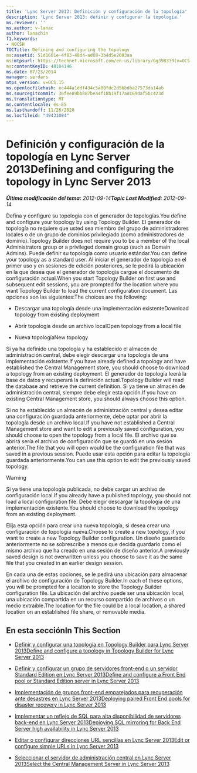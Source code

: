 ```yaml
---
title: 'Lync Server 2013: Definición y configuración de la topología'
description: 'Lync Server 2013: definir y configurar la topología.'
ms.reviewer: ''
ms.author: v-lanac
author: lanachin
f1.keywords:
- NOCSH
TOCTitle: Defining and configuring the topology
ms:assetid: 51d1601e-4f83-48d4-ad08-3b4d5e2003aa
ms:mtpsurl: https://technet.microsoft.com/en-us/library/Gg398339(v=OCS.15)
ms:contentKeyID: 48184146
ms.date: 07/23/2014
manager: serdars
mtps_version: v=OCS.15
ms.openlocfilehash: ec444a1ddf434c5a80fdc2d56bdba27573da14ab
ms.sourcegitcommit: 36fee89bb887bea4f18b19f17a8c69daf5bc423d
ms.translationtype: MT
ms.contentlocale: es-ES
ms.lasthandoff: 11/26/2020
ms.locfileid: "49431004"
---
```

# <a name="defining-and-configuring-the-topology-in-lync-server-2013"></a><span data-ttu-id="60df5-103">Definición y configuración de la topología en Lync Server 2013</span><span class="sxs-lookup"><span data-stu-id="60df5-103">Defining and configuring the topology in Lync Server 2013</span></span>

<div data-xmlns="http://www.w3.org/1999/xhtml">

<div class="topic" data-xmlns="http://www.w3.org/1999/xhtml" data-msxsl="urn:schemas-microsoft-com:xslt" data-cs="https://msdn.microsoft.com/">

<div data-asp="https://msdn2.microsoft.com/asp">



</div>

<div id="mainSection">

<div id="mainBody"><span data-ttu-id="60df5-104">

<span> </span></span><span class="sxs-lookup"><span data-stu-id="60df5-104">

<span> </span></span></span>

<span data-ttu-id="60df5-105">_**Última modificación del tema:** 2012-09-14_</span><span class="sxs-lookup"><span data-stu-id="60df5-105">_**Topic Last Modified:** 2012-09-14_</span></span>

<span data-ttu-id="60df5-106">Defina y configure su topología con el generador de topologías.</span><span class="sxs-lookup"><span data-stu-id="60df5-106">You define and configure your topology by using Topology Builder.</span></span> <span data-ttu-id="60df5-107">El generador de topología no requiere que usted sea miembro del grupo de administradores locales o de un grupo de dominios privilegiado (como administradores de dominio).</span><span class="sxs-lookup"><span data-stu-id="60df5-107">Topology Builder does not require you to be a member of the local Administrators group or a privileged domain group (such as Domain Admins).</span></span> <span data-ttu-id="60df5-108">Puede definir su topología como usuario estándar.</span><span class="sxs-lookup"><span data-stu-id="60df5-108">You can define your topology as a standard user.</span></span> <span data-ttu-id="60df5-109">Al iniciar el generador de topología en el primer uso y en sesiones de edición posteriores, se le pedirá la ubicación en la que desea que el generador de topología cargue el documento de configuración actual.</span><span class="sxs-lookup"><span data-stu-id="60df5-109">When you start Topology Builder on first use and subsequent edit sessions, you are prompted for the location where you want Topology Builder to load the current configuration document.</span></span> <span data-ttu-id="60df5-110">Las opciones son las siguientes:</span><span class="sxs-lookup"><span data-stu-id="60df5-110">The choices are the following:</span></span>

  - <span data-ttu-id="60df5-111">Descargar una topología desde una implementación existente</span><span class="sxs-lookup"><span data-stu-id="60df5-111">Download topology from existing deployment</span></span>

  - <span data-ttu-id="60df5-112">Abrir topología desde un archivo local</span><span class="sxs-lookup"><span data-stu-id="60df5-112">Open topology from a local file</span></span>

  - <span data-ttu-id="60df5-113">Nueva topología</span><span class="sxs-lookup"><span data-stu-id="60df5-113">New topology</span></span>

<span data-ttu-id="60df5-114">Si ya ha definido una topología y ha establecido el almacén de administración central, debe elegir descargar una topología de una implementación existente.</span><span class="sxs-lookup"><span data-stu-id="60df5-114">If you have already defined a topology and have established the Central Management store, you should choose to download a topology from an existing deployment.</span></span> <span data-ttu-id="60df5-115">El generador de topología leerá la base de datos y recuperará la definición actual.</span><span class="sxs-lookup"><span data-stu-id="60df5-115">Topology Builder will read the database and retrieve the current definition.</span></span> <span data-ttu-id="60df5-116">Si ya tiene un almacén de administración central, siempre debe elegir esta opción.</span><span class="sxs-lookup"><span data-stu-id="60df5-116">If you have an existing Central Management store, you should always choose this option.</span></span>

<span data-ttu-id="60df5-117">Si no ha establecido un almacén de administración central y desea editar una configuración guardada anteriormente, debe optar por abrir la topología desde un archivo local.</span><span class="sxs-lookup"><span data-stu-id="60df5-117">If you have not established a Central Management store and want to edit a previously saved configuration, you should choose to open the topology from a local file.</span></span> <span data-ttu-id="60df5-118">El archivo que se abrirá sería el archivo de configuración que se guardó en una sesión anterior.</span><span class="sxs-lookup"><span data-stu-id="60df5-118">The file that you will open would be the configuration file that was saved in a previous session.</span></span> <span data-ttu-id="60df5-119">Puede usar esta opción para editar la topología guardada anteriormente.</span><span class="sxs-lookup"><span data-stu-id="60df5-119">You can use this option to edit the previously saved topology.</span></span>

<div>


> [!WARNING]  
> <span data-ttu-id="60df5-120">Si ya tiene una topología publicada, no debe cargar un archivo de configuración local.</span><span class="sxs-lookup"><span data-stu-id="60df5-120">If you already have a published topology, you should not load a local configuration file.</span></span> <span data-ttu-id="60df5-121">Debe elegir descargar la topología de una implementación existente.</span><span class="sxs-lookup"><span data-stu-id="60df5-121">You should choose to download the topology from an existing deployment.</span></span>



</div>

<span data-ttu-id="60df5-122">Elija esta opción para crear una nueva topología, si desea crear una configuración de topología nueva.</span><span class="sxs-lookup"><span data-stu-id="60df5-122">Choose to create a new topology, if you want to create a new Topology Builder configuration.</span></span> <span data-ttu-id="60df5-123">Un diseño guardado anteriormente no se sobrescribe a menos que decida guardarlo como el mismo archivo que ha creado en una sesión de diseño anterior.</span><span class="sxs-lookup"><span data-stu-id="60df5-123">A previously saved design is not overwritten unless you choose to save it as the same file that you created in an earlier design session.</span></span>

<span data-ttu-id="60df5-124">En cada una de estas opciones, se le pedirá una ubicación para almacenar el archivo de configuración de Topology Builder.</span><span class="sxs-lookup"><span data-stu-id="60df5-124">In each of these options, you will be prompted for a location to store the Topology Builder configuration file.</span></span> <span data-ttu-id="60df5-125">La ubicación del archivo puede ser una ubicación local, una ubicación compartida en un recurso compartido de archivos o un medio extraíble.</span><span class="sxs-lookup"><span data-stu-id="60df5-125">The location for the file could be a local location, a shared location on an established file share, or removable media.</span></span>

<div>

## <a name="in-this-section"></a><span data-ttu-id="60df5-126">En esta sección</span><span class="sxs-lookup"><span data-stu-id="60df5-126">In This Section</span></span>

  - [<span data-ttu-id="60df5-127">Definir y configurar una topología en Topology Builder para Lync Server 2013</span><span class="sxs-lookup"><span data-stu-id="60df5-127">Define and configure a topology in Topology Builder for Lync Server 2013</span></span>](lync-server-2013-define-and-configure-a-topology-in-topology-builder.md)

  - [<span data-ttu-id="60df5-128">Definir y configurar un grupo de servidores front-end o un servidor Standard Edition en Lync Server 2013</span><span class="sxs-lookup"><span data-stu-id="60df5-128">Define and configure a Front End pool or Standard Edition server in Lync Server 2013</span></span>](lync-server-2013-define-and-configure-a-front-end-pool-or-standard-edition-server.md)

  - [<span data-ttu-id="60df5-129">Implementación de grupos front-end emparejados para recuperación ante desastres en Lync Server 2013</span><span class="sxs-lookup"><span data-stu-id="60df5-129">Deploying paired Front End pools for disaster recovery in Lync Server 2013</span></span>](lync-server-2013-deploying-paired-front-end-pools-for-disaster-recovery.md)

  - [<span data-ttu-id="60df5-130">Implementar un reflejo de SQL para alta disponibilidad de servidores back-end en Lync Server 2013</span><span class="sxs-lookup"><span data-stu-id="60df5-130">Deploying SQL mirroring for Back End Server high availability in Lync Server 2013</span></span>](lync-server-2013-deploying-sql-mirroring-for-back-end-server-high-availability.md)

  - [<span data-ttu-id="60df5-131">Editar o configurar direcciones URL sencillas en Lync Server 2013</span><span class="sxs-lookup"><span data-stu-id="60df5-131">Edit or configure simple URLs in Lync Server 2013</span></span>](lync-server-2013-edit-or-configure-simple-urls.md)

  - [<span data-ttu-id="60df5-132">Seleccionar el servidor de administración central en Lync Server 2013</span><span class="sxs-lookup"><span data-stu-id="60df5-132">Select the Central Management Server in Lync Server 2013</span></span>](lync-server-2013-select-the-central-management-server.md)

<span data-ttu-id="60df5-133"></div>

</div>

<span> </span>

</div>

</div>

</span><span class="sxs-lookup"><span data-stu-id="60df5-133"></div>

</div>

<span> </span>

</div>

</div>

</span></span></div>

